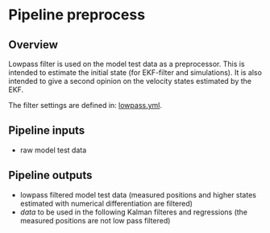 # Pipeline preprocess

## Overview

Lowpass filter is used on the model test data as a preprocessor. This is intended to estimate the initial state (for EKF-filter and simulations). It is also intended to give a second opinion on the velocity states estimated by the EKF.

The filter settings are defined in:
 [lowpass.yml](../../../../conf/base/parameters/lowpass.yml).


## Pipeline inputs

* raw model test data

## Pipeline outputs

* lowpass filtered model test data (measured positions and higher states estimated with numerical differentiation are filtered)
* *data* to be used in the following Kalman filteres and regressions (the measured positions are not low pass filtered) 
